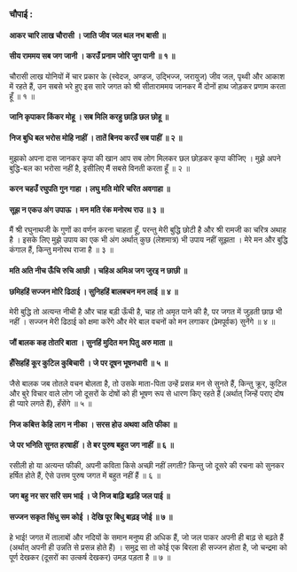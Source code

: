 ### चौपाई :

#### आकर चारि लाख चौरासी । जाति जीव जल थल नभ बासी ॥
#### सीय राममय सब जग जानी । करउँ प्रनाम जोरि जुग पानी ॥ १ ॥

चौरासी लाख योनियों में चार प्रकार के (स्वेदज, अण्डज, उद्भिज्ज, जरायुज) जीव जल, पृथ्वी और आकाश में रहते हैं, उन सबसे भरे हुए इस सारे जगत को श्री सीताराममय जानकर मैं दोनों हाथ जोड़कर प्रणाम करता हूँ ॥ १ ॥

#### जानि कृपाकर किंकर मोहू । सब मिलि करहु छाड़ि छल छोहू ॥
#### निज बुधि बल भरोस मोहि नाहीं । तातें बिनय करउँ सब पाहीं ॥ २ ॥

मुझको अपना दास जानकर कृपा की खान आप सब लोग मिलकर छल छोड़कर कृपा कीजिए । मुझे अपने बुद्धि-बल का भरोसा नहीं है, इसीलिए मैं सबसे विनती करता हूँ ॥ २ ॥

#### करन चहउँ रघुपति गुन गाहा । लघु मति मोरि चरित अवगाहा ॥
#### सूझ न एकउ अंग उपाऊ । मन मति रंक मनोरथ राउ ॥ ३ ॥

मैं श्री रघुनाथजी के गुणों का वर्णन करना चाहता हूँ, परन्तु मेरी बुद्धि छोटी है और श्री रामजी का चरित्र अथाह है । इसके लिए मुझे उपाय का एक भी अंग अर्थात् कुछ (लेशमात्र) भी उपाय नहीं सूझता । मेरे मन और बुद्धि कंगाल हैं, किन्तु मनोरथ राजा है ॥ ३ ॥

#### मति अति नीच ऊँचि रुचि आछी । चहिअ अमिअ जग जुरइ न छाछी ॥
#### छमिहहिं सज्जन मोरि ढिठाई । सुनिहहिं बालबचन मन लाई ॥ ४ ॥

मेरी बुद्धि तो अत्यन्त नीची है और चाह बड़ी ऊँची है, चाह तो अमृत पाने की है, पर जगत में जुड़ती छाछ भी नहीं । सज्जन मेरी ढिठाई को क्षमा करेंगे और मेरे बाल वचनों को मन लगाकर (प्रेमपूर्वक) सुनेंगे ॥ ४ ॥

#### जौं बालक कह तोतरि बाता । सुनहिं मुदित मन पितु अरु माता ॥
#### हँसिहहिं कूर कुटिल कुबिचारी । जे पर दूषन भूषनधारी ॥ ५ ॥

जैसे बालक जब तोतले वचन बोलता है, तो उसके माता-पिता उन्हें प्रसन्न मन से सुनते हैं, किन्तु क्रूर, कुटिल और बुरे विचार वाले लोग जो दूसरों के दोषों को ही भूषण रूप से धारण किए रहते हैं (अर्थात् जिन्हें पराए दोष ही प्यारे लगते हैं), हँसेंगे ॥ ५ ॥

#### निज कबित्त केहि लाग न नीका । सरस होउ अथवा अति फीका ॥
#### जे पर भनिति सुनत हरषाहीं । ते बर पुरुष बहुत जग नाहीं ॥ ६ ॥

रसीली हो या अत्यन्त फीकी, अपनी कविता किसे अच्छी नहीं लगती? किन्तु जो दूसरे की रचना को सुनकर हर्षित होते हैं, ऐसे उत्तम पुरुष जगत में बहुत नहीं हैं ॥ ६ ॥

#### जग बहु नर सर सरि सम भाई । जे निज बाढ़ि बढ़हि जल पाई ॥
#### सज्जन सकृत सिंधु सम कोई । देखि पूर बिधु बाढ़इ जोई ॥ ७ ॥

हे भाई! जगत में तालाबों और नदियों के समान मनुष्य ही अधिक हैं, जो जल पाकर अपनी ही बाढ़ से बढ़ते हैं (अर्थात् अपनी ही उन्नति से प्रसन्न होते हैं) । समुद्र सा तो कोई एक बिरला ही सज्जन होता है, जो चन्द्रमा को पूर्ण देखकर (दूसरों का उत्कर्ष देखकर) उमड़ पड़ता है ॥ ७ ॥